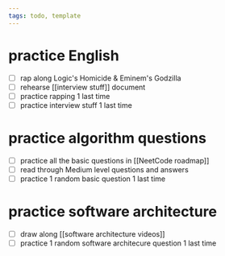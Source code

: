 ```yaml
---
tags: todo, template
---
```

# practice English
- [ ] rap along Logic's Homicide & Eminem's Godzilla
- [ ] rehearse [[interview stuff]] document
- [ ] practice rapping 1 last time
- [ ] practice interview stuff 1 last time

# practice algorithm questions
- [ ] practice all the basic questions in [[NeetCode roadmap]]
- [ ] read through Medium level questions and answers
- [ ] practice 1 random basic question 1 last time

# practice software architecture
- [ ] draw along [[software architecture videos]]
- [ ] practice 1 random software architecure question 1 last time 